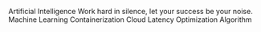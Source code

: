 Artificial Intelligence Work hard in silence, let your success be your noise. Machine Learning Containerization Cloud Latency Optimization Algorithm
